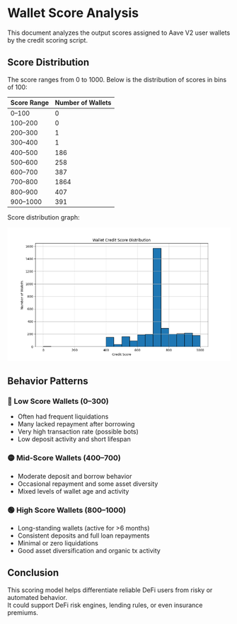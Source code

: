 # Wallet Score Analysis

This document analyzes the output scores assigned to Aave V2 user wallets by the credit scoring script.


## Score Distribution

The score ranges from 0 to 1000. Below is the distribution of scores in bins of 100:

| Score Range | Number of Wallets |
|-------------|-------------------|
| 0–100       | 0                 |
| 100–200     | 0                 |
| 200–300     | 1                 |
| 300–400     | 1                 |
| 400–500     | 186               |
| 500–600     | 258               |
| 600–700     | 387               |
| 700–800     | 1864              |
| 800–900     | 407               |
| 900–1000    | 391               |

Score distribution graph:

![Score Distribution](score_distribution.png)



## Behavior Patterns

### 🔴 Low Score Wallets (0–300)
- Often had frequent liquidations  
- Many lacked repayment after borrowing  
- Very high transaction rate (possible bots)  
- Low deposit activity and short lifespan  

### 🟡 Mid-Score Wallets (400–700)
- Moderate deposit and borrow behavior  
- Occasional repayment and some asset diversity  
- Mixed levels of wallet age and activity  

### 🟢 High Score Wallets (800–1000)
- Long-standing wallets (active for >6 months)  
- Consistent deposits and full loan repayments  
- Minimal or zero liquidations  
- Good asset diversification and organic tx activity  


## Conclusion

This scoring model helps differentiate reliable DeFi users from risky or automated behavior.  
It could support DeFi risk engines, lending rules, or even insurance premiums.
